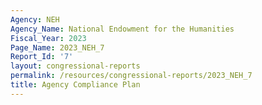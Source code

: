 ```yaml
---
Agency: NEH
Agency_Name: National Endowment for the Humanities
Fiscal_Year: 2023
Page_Name: 2023_NEH_7
Report_Id: '7'
layout: congressional-reports
permalink: /resources/congressional-reports/2023_NEH_7
title: Agency Compliance Plan
---
```


